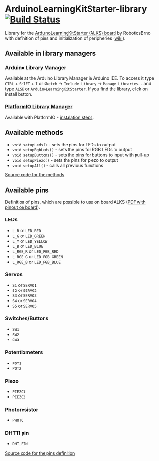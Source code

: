 # ArduinoLearningKitStarter-library [![Build Status](https://travis-ci.com/RoboticsBrno/ArduinoLearningKitStarter-library.svg?branch=master)](https://travis-ci.com/RoboticsBrno/ArduinoLearningKitStarter-library)

Library for the [ArduinoLearningKitStarter (ALKS) board](https://github.com/RoboticsBrno/ArduinoLearningKitStarter/) by RoboticsBrno with definition of pins and initialization of peripheries ([wiki](https://github.com/RoboticsBrno/ArduinoLearningKitStarter/wiki)).

## Available in library managers

### Arduino Library Manager

Available at the Arduino Library Manager in Arduino IDE. To access it type `CTRL` + `SHIFT` + `I` or `Sketch` -> `Include Library` -> `Manage Libraries..` and type `ALSK` or `ArduinoLearningKitStarter`. If you find the library, click on install button.

### [PlatformIO Library Manager](https://platformio.org/lib/show/1745/ArduinoLearningKitStarter/)

Available with PlatformIO - [instalation steps](https://platformio.org/lib/show/1745/ArduinoLearningKitStarter/installation). 

## Available methods

- `void setupLeds()` - sets the pins for LEDs to output
- `void setupRgbLeds()` - sets the pins for RGB LEDs to output
- `void setupButtons()` - sets the pins for buttons to input with pull-up
- `void setupPiezo()` - sets the pins for piezo to output
- `void setupAll()` - calls all previous functions

[Source code for the methods](https://github.com/RoboticsBrno/ArduinoLearningKitStarter-library/blob/master/src/ALKS.cpp)

## Available pins
Definition of pins, which are possible to use on board ALKS ([PDF with pinout on board](https://github.com/RoboticsBrno/ArduinoLearningKitStarter/blob/master/docs/pinout.pdf)).

### LEDs
- `L_R` or `LED_RED`   
- `L_G` or `LED_GREEN`   
- `L_Y` or `LED_YELLOW` 
- `L_B` or `LED_BLUE` 
- `L_RGB_R` or `LED_RGB_RED`
- `L_RGB_G` or `LED_RGB_GREEN`
- `L_RGB_B` or `LED_RGB_BLUE`

### Servos
- `S1` or `SERVO1`
- `S2` or `SERVO2`
- `S3` or `SERVO3`
- `S4` or `SERVO4`
- `S5` or `SERVO5`

### Switches/Buttons
- `SW1`
- `SW2`
- `SW3`

### Potentiometers
- `POT1`
- `POT2`

### Piezo
- `PIEZO1`
- `PIEZO2`

### Photoresistor
- `PHOTO`

### DHT11 pin 
- `DHT_PIN`

[Source code for the pins definition](https://github.com/RoboticsBrno/ArduinoLearningKitStarter-library/blob/master/src/ALKS.h)
